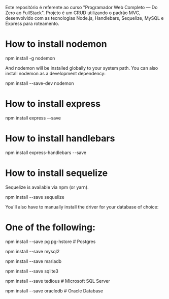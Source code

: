 Este repositório é referente ao curso "Programador Web Completo — Do Zero ao FullStack". Projeto é um CRUD utilizando o padrão MVC, desenvolvido com as tecnologias Node.js, Handlebars, Sequelize, MySQL e Express para roteamento.

# How to install nodemon
npm install -g nodemon

And nodemon will be installed globally to your system path.
You can also install nodemon as a development dependency:

npm install --save-dev nodemon

# How to install express
npm install express --save

# How to install handlebars
npm install express-handlebars --save

# How to install sequelize
Sequelize is available via npm (or yarn).

npm install --save sequelize

You'll also have to manually install the driver for your database of choice:

# One of the following:
npm install --save pg pg-hstore # Postgres

npm install --save mysql2

npm install --save mariadb

npm install --save sqlite3

npm install --save tedious # Microsoft SQL Server

npm install --save oracledb # Oracle Database
